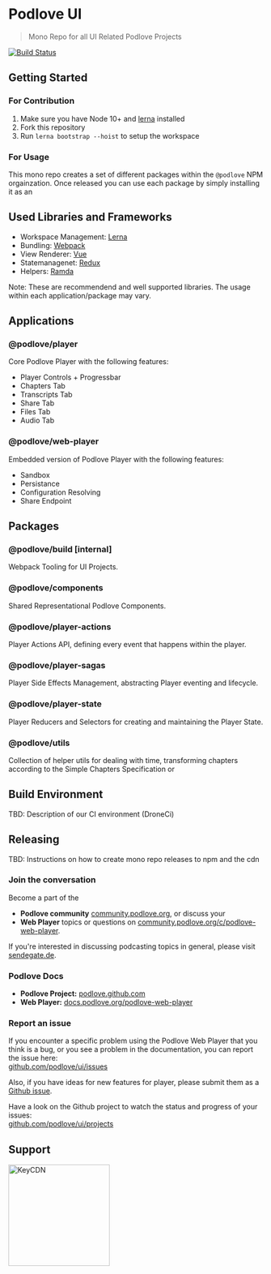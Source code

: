 # Podlove UI

> Mono Repo for all UI Related Podlove Projects

[![Build Status](https://cloud.drone.io/api/badges/podlove/ui/status.svg?ref=/refs/heads/develop)](https://cloud.drone.io/podlove/ui)

## Getting Started

### For Contribution

1. Make sure you have Node 10+ and [lerna](https://lerna.js.org/) installed
2. Fork this repository
3. Run `lerna bootstrap --hoist` to setup the workspace

### For Usage

This mono repo creates a set of different packages within the `@podlove` NPM orgainzation. Once released you can use each package by simply installing it as an 

## Used Libraries and Frameworks

- Workspace Management: [Lerna](https://lerna.js.org/)
- Bundling: [Webpack](https://webpack.js.org/)
- View Renderer: [Vue](https://vuejs.org/)
- Statemanagenet: [Redux](https://redux.js.org/)
- Helpers: [Ramda](https://ramdajs.com/)

Note: These are recommendend and well supported libraries. The usage within each application/package may vary.

## Applications

### @podlove/player 

Core Podlove Player with the following features:

- Player Controls + Progressbar
- Chapters Tab
- Transcripts Tab
- Share Tab
- Files Tab
- Audio Tab

### @podlove/web-player

Embedded version of Podlove Player with the following features:

- Sandbox
- Persistance
- Configuration Resolving
- Share Endpoint

## Packages

### @podlove/build [internal]

Webpack Tooling for UI Projects.

### @podlove/components

Shared Representational Podlove Components.

### @podlove/player-actions

Player Actions API, defining every event that happens within the player.

### @podlove/player-sagas

Player Side Effects Management, abstracting Player eventing and lifecycle.

### @podlove/player-state

Player Reducers and Selectors for creating and maintaining the Player State.

### @podlove/utils

Collection of helper utils for dealing with time, transforming chapters according to the Simple Chapters Specification or 

## Build Environment

TBD: Description of our CI environment (DroneCi)

## Releasing

TBD: Instructions on how to create mono repo releases to npm and the cdn


### Join the conversation

Become a part of the
* **Podlove community** [community.podlove.org](https://community.podlove.org/), or discuss your
* **Web Player** topics or questions on [community.podlove.org/c/podlove-web-player](https://community.podlove.org/c/podlove-web-player).

If you're interested in discussing podcasting topics in general, please visit [sendegate.de](https://sendegate.de/).

### Podlove Docs

* **Podlove Project:** [podlove.github.com](http://podlove.github.com)
* **Web Player:** [docs.podlove.org/podlove-web-player](http://docs.podlove.org/podlove-web-player/)

### Report an issue
If you encounter a specific problem using the Podlove Web Player that you think is a bug, or you see a problem in the documentation, you can report the issue here:  
[github.com/podlove/ui/issues](https://github.com/podlove/ui/issues)

Also, if you have ideas for new features for player, please submit them as a [Github issue](https://github.com/podlove/ui/issues).

Have a look on the Github project to watch the status and progress of your issues:  
[github.com/podlove/ui/projects](https://github.com/podlove/ui/projects/1)

## Support
<a href="https://keycdn.com"><img src="https://logos.keycdn.com/keycdn-logo-black.svg" alt="KeyCDN" width="200px"></a>
